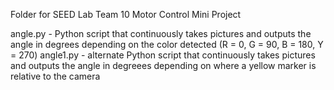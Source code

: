 Folder for SEED Lab Team 10 Motor Control Mini Project

angle.py - Python script that continuously takes pictures and outputs the angle in degrees depending on the color detected (R = 0, G = 90, B = 180, Y = 270)
angle1.py - alternate Python script that continuously takes pictures and outputs the angle in degreees depending on where a yellow marker is relative to the camera
